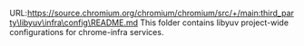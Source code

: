 URL:https://source.chromium.org/chromium/chromium/src/+/main:third_party\libyuv\infra\config\README.md
This folder contains libyuv project-wide configurations
for chrome-infra services.
